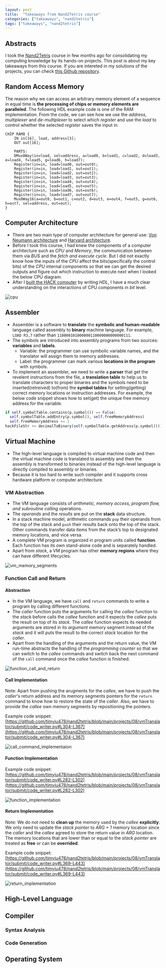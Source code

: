 ```yaml
---
layout: post
title:  "Takeaways from Nand2Tetris course"
categories: ["takeaways", "nand2tetris"]
tags: ["takeaways", "nand2tetris"]
---
```


## Abstracts

I took the [Nand2Tetris](https://www.coursera.org/learn/build-a-computer) course in few months ago for consolidating my computing knowledge by its hands-on projects. This post is about my key takeaways from this course. If you are intereted in my solutions of the projects, you can check [this Github repository](https://github.com/timyiu478/nand2tetris).

## Random Access Memory

The reason why we can access an arbitrary memory element of a sequence in equal time is **the processing of chips or memory elements are paralleled**. The following HDL example code is one of the RAM implementation. From the code, we can see how we use the *address*, *multiplexer* and *de-multiplexer* to select which *register* and use the *load* to control whether the selected *register* saves the input *in*.


```
CHIP RAM8 {
    IN in[16], load, address[3];
    OUT out[16];

    PARTS:
    DMux8Way(in=load, sel=address, a=load0, b=load1, c=load2, d=load3, e=load4, f=load5, g=load6, h=load7);
    Register(in=in, load=load0, out=out0);
    Register(in=in, load=load1, out=out1);
    Register(in=in, load=load2, out=out2);
    Register(in=in, load=load3, out=out3);
    Register(in=in, load=load4, out=out4);
    Register(in=in, load=load5, out=out5);
    Register(in=in, load=load6, out=out6);
    Register(in=in, load=load7, out=out7);
    Mux8Way16(a=out0, b=out1, c=out2, d=out3, e=out4, f=out5, g=out6, h=out7, sel=address, out=out);
}
```

## Computer Architecture

- There are two main type of computer architecture for general use: [Von Neumann architecture](https://en.wikipedia.org/wiki/Von_Neumann_architecture) and [Harvard architecture](https://en.wikipedia.org/wiki/Harvard_architecture).
- Before I took this course, I had knew the components of a computer architecture such as *CPU* and *Memory*, the communication between them via *BUS* and the *fetch and execute cycle*. But I did not exactly know how the inputs of the *CPU* affect the bits(specifically the control bits) of the *CPU* internal components so that we can get the desired outputs and figure out which instruction to execute next when I looked the below CPU diagram.
- After I [built the HACK computer](https://github.com/timyiu478/nand2tetris/blob/main/projects/05/CPU.hdl) by writing *HDL*, I have a much clear understanding on the interactions of CPU components in *bit* level.

![cpu](/assets/img/nand2tetris/cpu.png)

## Assembler

- Assembler is a software to **translate** the **symbolic and human-readable** language called assembly to **binary** machine language. For example, `LOAD R3,7` rather than `110000101000000110000000000000111`.
- The symbols are introduced into assembly programs from two sources: **variables** and **labels**.
  - Variable: the programmer can use symbolic variable names, and the translator will assign them to memory addresses.
  - Label: the programmer can mark various **locations in the program** with symbols.
- To implement an assembler, we need to write a **parser** that get the revelent instructions from the file, a **translation table** to help us to translate characters to proper binaries and the symbols need to be inserted(retreived) to(from) the **symbol tables** for setting(getting) correct memory locations or instruction addresses. For example, the below code snippet shows how to set(get) the unique free memory address for the variable.

```python
if self.symbolTable.contains(p.symbol()) == False:
  self.symbolTable.addEntry(p.symbol(), self.freeMemoryAddress)
  self.freeMemoryAddress += 1
hackFileStr += decimalToBinary(self.symbolTable.getAddress(p.symbol()))
```

## Virtual Machine

- The high-level language is compiled to virtual machine code and then the virtual machine code is translated to assembly and then the assembly is transformed to binaries instead of the high-level language is directly compiled to assembly or binaries.
- Because it is too hard to write such compiler and it supports cross hardware platform or computer architecture.

### VM Abstraction

- The VM language consists of *arithmetic, memory access, program flow, and subroutine calling* operations.
- The *operands* and the *results* are put on the **stack** data structure.
- In a stack machine model, arithmetic commands `pop` their operands from the top of the stack and `push` their results back onto the top of the stack. Other commands transfer data items from the stack’s top to designated memory locations, and vice versa.
- A complete VM program is organized in program units called **function**. Each function has its own stand-alone code and is separately handled.
- Apart from *stack*, a VM program has other **memory regions** where they can have different lifecycles.

![vm_memory_segments](/assets/img/nand2tetris/vm_memory_segments.png)

### Function Call and Return

#### Abstraction

- In the VM language, we have `call` and `return` commands to write a program by calling different functions.
- The *caller* function puts the arguments for calling the *callee* function to the *stack* before calls the *callee* function and it expects the *callee* puts the result on top of its *stack*. The *callee* function expects its needed arguments are stored in its *argument* memory segment instead of the *stack* and it will puts the result to the correct *stack* location for the *caller*.
- Apart from the handling of the arguments and the return value, the VM run-time abstracts the handling of the *programming counter* so that we can switch to the *callee* commands and switch back the next command of the `call` command once the *callee* function is finished.

![function_call_and_return](/assets/img/nand2tetris/function_call_and_return.png)

#### Call Implementation

Note: Apart from pushing the arugments for the *callee*, we have to push the *caller*'s return address and its memory segments pointers for the `return` command to know how to restore the state of the *caller*. Also, we have to provide the *callee* own memory segments by repositioning the pointers. 

Example code snippet: [https://github.com/timyiu478/nand2tetris/blob/main/projects/08/vmTranslator/submit/code_writer.py#L304-L367](https://github.com/timyiu478/nand2tetris/blob/main/projects/08/vmTranslator/submit/code_writer.py#L304-L367)

![call_command_implementaion](/assets/img/nand2tetris/call_command_implementaion.png)

#### Function Implementation

Example code snippet: [https://github.com/timyiu478/nand2tetris/blob/main/projects/08/vmTranslator/submit/code_writer.py#L282-L302](https://github.com/timyiu478/nand2tetris/blob/main/projects/08/vmTranslator/submit/code_writer.py#L282-L302)

![function_implementation](/assets/img/nand2tetris/function_implementation.png)

#### Return Implementation

Note: We do not need to **clean up** the memory used by the *callee* **explicitly**. We only need to update the *stack pointer* to *ARG + 1* memory location since the *caller* and the *callee* agreed to store the return value in *ARG* location. The memory locations that are lower than or equal to the *stack pointer* are treated as **free** or can be **overrided**.

Example code snippet: [https://github.com/timyiu478/nand2tetris/blob/main/projects/08/vmTranslator/submit/code_writer.py#L369-L443](https://github.com/timyiu478/nand2tetris/blob/main/projects/08/vmTranslator/submit/code_writer.py#L369-L443)

![return_implementation](/assets/img/nand2tetris/return_implementation.png)

## High-Level Language

## Compiler

### Syntax Analysis

### Code Generation

## Operating System
